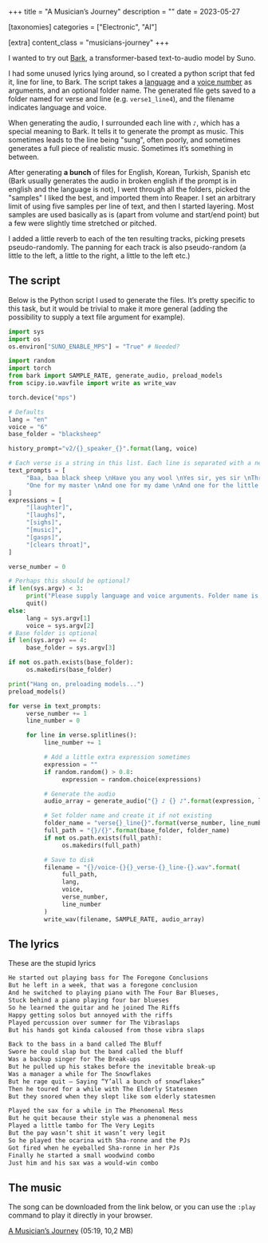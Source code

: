 +++
title = "A Musician’s Journey"
description = ""
date = 2023-05-27

[taxonomies]
categories = ["Electronic", "AI"]

[extra]
content_class = "musicians-journey"
+++

I wanted to try out [Bark](https://github.com/suno-ai/bark), a transformer-based text-to-audio model by Suno.

I had some unused lyrics lying around, so I created a python script that fed it, line for line, to Bark. The script takes a [language](https://github.com/suno-ai/bark#supported-languages) and a [voice number](https://suno-ai.notion.site/8b8e8749ed514b0cbf3f699013548683?v=bc67cff786b04b50b3ceb756fd05f68c) as arguments, and an optional folder name. The generated file gets saved to a folder named for verse and line (e.g. `verse1_line4`), and the filename indicates language and voice.

When generating the audio, I surrounded each line with `♪`, which has a special meaning to Bark. It tells it to generate the prompt as music. This sometimes leads to the line being "sung", often poorly, and sometimes generates a full piece of realistic music. Sometimes it’s something in between.

After generating **a bunch** of files for English, Korean, Turkish, Spanish etc (Bark usually generates the audio in broken english if the prompt is in english and the language is not), I went through all the folders, picked the "samples" I liked the best, and imported them into Reaper. I set an arbitrary limit of using five samples per line of text, and then I started layering. Most samples are used basically as is (apart from volume and start/end point) but a few were slightly time stretched or pitched.

I added a little reverb to each of the ten resulting tracks, picking presets pseudo-randomly. The panning for each track is also pseudo-random (a little to the left, a little to the right, a little to the left etc.)

## The script

Below is the Python script I used to generate the files. It’s pretty specific to this task, but it would be trivial to make it more general (adding the possibility to supply a text file argument for example).

```python
import sys
import os
os.environ["SUNO_ENABLE_MPS"] = "True" # Needed?

import random
import torch
from bark import SAMPLE_RATE, generate_audio, preload_models
from scipy.io.wavfile import write as write_wav

torch.device("mps")

# Defaults
lang = "en"
voice = "6"
base_folder = "blacksheep"

history_prompt="v2/{}_speaker_{}".format(lang, voice)

# Each verse is a string in this list. Each line is separated with a newline character.
text_prompts = [
     "Baa, baa black sheep \nHave you any wool \nYes sir, yes sir \nThree bags full",
     "One for my master \nAnd one for my dame \nAnd one for the little boy \nWho lives down the lane",
]
expressions = [
     "[laughter]",
     "[laughs]",
     "[sighs]",
     "[music]",
     "[gasps]",
     "[clears throat]",
]

verse_number = 0

# Perhaps this should be optional?
if len(sys.argv) < 3:
     print("Please supply language and voice arguments. Folder name is optional.")
     quit()
else:
     lang = sys.argv[1]
     voice = sys.argv[2]
# Base folder is optional
if len(sys.argv) == 4:
     base_folder = sys.argv[3]

if not os.path.exists(base_folder):
     os.makedirs(base_folder)

print("Hang on, preloading models...")
preload_models()

for verse in text_prompts:
     verse_number += 1
     line_number = 0

     for line in verse.splitlines():
          line_number += 1

          # Add a little extra expression sometimes
          expression = ""
          if random.random() > 0.8:
               expression = random.choice(expressions)

          # Generate the audio
          audio_array = generate_audio("{} ♪ {} ♪".format(expression, line))

          # Set folder name and create it if not existing
          folder_name = "verse{}_line{}".format(verse_number, line_number)
          full_path = "{}/{}".format(base_folder, folder_name)
          if not os.path.exists(full_path):
               os.makedirs(full_path)

          # Save to disk
          filename = "{}/voice-{}{}_verse-{}_line-{}.wav".format(
               full_path,
               lang,
               voice,
               verse_number,
               line_number
          )
          write_wav(filename, SAMPLE_RATE, audio_array)

```

## The lyrics

These are the stupid lyrics

```txt
He started out playing bass for The Foregone Conclusions
But he left in a week, that was a foregone conclusion
And he switched to playing piano with The Four Bar Blueses,
Stuck behind a piano playing four bar blueses
So he learned the guitar and he joined The Riffs
Happy getting solos but annoyed with the riffs
Played percussion over summer for The Vibraslaps
But his hands got kinda caloused from those vibra slaps

Back to the bass in a band called The Bluff
Swore he could slap but the band called the bluff
Was a backup singer for The Break-ups
But he pulled up his stakes before the inevitable break-up
Was a manager a while for The Snowflakes
But he rage quit – Saying “Y’all a bunch of snowflakes”
Then he toured for a while with The Elderly Statesmen
But they snored when they slept like som elderly statesmen

Played the sax for a while in The Phenomenal Mess
But he quit because their style was a phenomenal mess
Played a little tambo for The Very Legits
But the pay wasn’t shit it wasn’t very legit
So he played the ocarina with Sha-ronne and the PJs
Got fired when he eyeballed Sha-ronne in her PJs
Finally he started a small woodwind combo
Just him and his sax was a would-win combo
```

## The music

The song can be downloaded from the link below, or you can use the `:play` command to play it directly in your browser.

[A Musician’s Journey](https://files.mefirst.se/mp3/spitlo_-_a-musicians-journey-1.0.mp3) (05:19, 10,2 MB)

